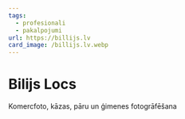 ```yaml
---
tags:
  - profesionali
  - pakalpojumi
url: https://billijs.lv
card_image: /billijs.lv.webp
---
```


# Bilijs Locs

Komercfoto, kāzas, pāru un ģimenes fotogrāfēšana

